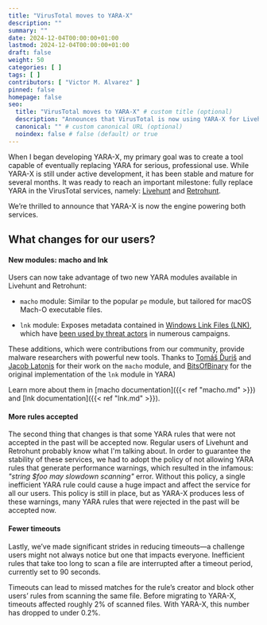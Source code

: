 ```yaml
---
title: "VirusTotal moves to YARA-X"
description: ""
summary: ""
date: 2024-12-04T00:00:00+01:00
lastmod: 2024-12-04T00:00:00+01:00
draft: false
weight: 50
categories: [ ]
tags: [ ]
contributors: [ "Victor M. Alvarez" ]
pinned: false
homepage: false
seo:
  title: "VirusTotal moves to YARA-X" # custom title (optional)
  description: "Announces that VirusTotal is now using YARA-X for Livehunt and Retrohunt" # custom description (recommended)
  canonical: "" # custom canonical URL (optional)
  noindex: false # false (default) or true
---
```


When I began developing YARA-X, my primary goal was to create a tool capable of
eventually replacing YARA for serious, professional use. While YARA-X is still
under active development, it has been stable and mature for several months. It
was ready to reach an important milestone: fully replace YARA in the VirusTotal
services, namely: [Livehunt](https://docs.virustotal.com/docs/livehunt)
and [Retrohunt](https://docs.virustotal.com/docs/retrohunt).

We’re thrilled to announce that YARA-X is now the engine powering both services.

## What changes for our users?

#### New modules: macho and lnk

Users can now take advantage of two new YARA modules available in Livehunt and
Retrohunt:

* `macho` module: Similar to the popular `pe` module, but tailored for macOS
  Mach-O executable files.

* `lnk` module: Exposes metadata contained
  in [Windows Link Files (LNK)](https://forensics.wiki/lnk/),
  which
  have [been used by threat actors](https://intezer.com/blog/malware-analysis/how-threat-actors-abuse-lnk-files/)
  in numerous campaigns.

These additions, which were contributions from our community, provide malware
researchers with powerful new tools. Thanks
to [Tomáš Ďuriš](https://github.com/TommYDeeee)
and [Jacob Latonis](https://github.com/latonis) for their work on the `macho`
module, and
[BitsOfBinary](https://github.com/BitsOfBinary]) for the original implementation
of the `lnk` module in YARA)

Learn more about them in [macho documentation]({{< ref "macho.md" >}}) and
[lnk documentation]({{< ref "lnk.md" >}}).

#### More rules accepted

The second thing that changes is that some YARA rules that were not accepted in
the past will be accepted now. Regular users of Livehunt and Retrohunt probably
know what I'm talking about. In order to guarantee the stability of these
services, we had to adopt the policy of not allowing YARA rules that generate
performance warnings, which resulted in the infamous: _"string $foo may
slowdown scanning"_ error. Without this policy, a single inefficient YARA rule
could cause a huge impact and affect the service for all our users. This policy
is still in place, but as YARA-X produces less of these warnings, many YARA
rules that were rejected in the past will be accepted now.

#### Fewer timeouts

Lastly, we’ve made significant strides in reducing timeouts—a challenge users
might not always notice but one that impacts everyone. Inefficient rules that
take too long to scan a file are interrupted after a timeout period, currently
set to 90 seconds.

Timeouts can lead to missed matches for the rule’s creator and block other
users’ rules from scanning the same file. Before migrating to YARA-X, timeouts
affected roughly 2% of scanned files. With YARA-X, this number has dropped to
under 0.2%.
